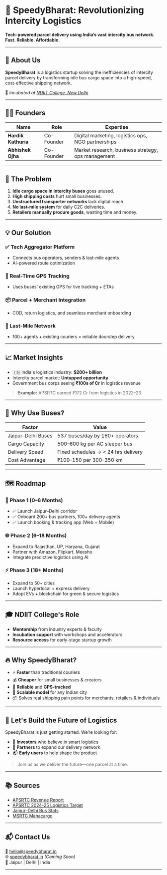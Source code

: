 # 🚛 SpeedyBharat: Revolutionizing Intercity Logistics

**Tech-powered parcel delivery using India’s vast intercity bus network. Fast. Reliable. Affordable.**

---

## 🧾 About Us

**SpeedyBharat** is a logistics startup solving the inefficiencies of intercity parcel delivery by transforming idle bus cargo space into a high-speed, cost-effective shipping network.

📍 *Incubated at [NDIIT College, New Delhi](https://www.ndiit.org/)*

---

## 👨‍💼 Founders

| Name             | Role                        | Expertise                                               |
|------------------|-----------------------------|----------------------------------------------------------|
| **Hardik Kathuria** | Co-Founder | Digital marketing, logistics ops, NGO partnerships |
| **Abhishek Ojha**   | Co-Founder | Market research, business strategy, ops management |

---

## 🚨 The Problem

1. **Idle cargo space in intercity buses** goes unused.
2. **High shipping costs** hurt small businesses.
3. **Unstructured transporter networks** lack digital reach.
4. **No last-mile system** for daily C2C deliveries.
5. **Retailers manually procure goods**, wasting time and money.

---

## 💡 Our Solution

### ✅ Tech Aggregator Platform
- Connects bus operators, senders & last-mile agents
- AI-powered route optimization

### 📍 Real-Time GPS Tracking
- Uses buses' existing GPS for live tracking + ETAs

### 📦 Parcel + Merchant Integration
- COD, return logistics, and seamless merchant onboarding

### 🚪 Last-Mile Network
- 100+ agents + existing couriers = reliable doorstep delivery

---

## 📈 Market Insights

- 🇮🇳 India's logistics industry: **$200+ billion**
- Intercity parcel market: **Untapped opportunity**
- Government bus corps seeing **₹100s of Cr** in logistics revenue

> **Example:** APSRTC earned ₹172 Cr from logistics in 2022–23

---

## 🚌 Why Use Buses?

| Factor               | Value                             |
|----------------------|------------------------------------|
| Jaipur–Delhi Buses   | 537 buses/day by 160+ operators     |
| Cargo Capacity       | 500–600 kg per AC sleeper bus       |
| Delivery Speed       | Fixed schedules → < 24 hrs delivery |
| Cost Advantage       | ₹100–150 per 300–350 km             |

---

## 🗺️ Roadmap

### 🚀 Phase 1 (0–6 Months)
- ✅ Launch Jaipur–Delhi corridor
- ✅ Onboard 200+ bus partners, 100+ delivery agents
- ✅ Launch booking & tracking app (Web + Mobile)

### 🌐 Phase 2 (6–18 Months)
- Expand to Rajasthan, UP, Haryana, Gujarat
- Partner with Amazon, Flipkart, Meesho
- Integrate predictive logistics using AI

### ⚡ Phase 3 (18+ Months)
- Expand to 50+ cities
- Launch hyperlocal + express delivery
- Adopt EVs + blockchain for green & secure logistics

---

## 🎓 NDIIT College's Role

- **Mentorship** from industry experts & faculty
- **Incubation support** with workshops and accelerators
- **Resource access** for early-stage startup growth

---

## 🔥 Why SpeedyBharat?

- ⚡ **Faster** than traditional couriers  
- 💰 **Cheaper** for small businesses & creators  
- 📍 **Reliable** and **GPS-tracked**  
- 🌱 **Scalable model** for any Indian city  
- 📦 Solves real shipping pain points for merchants, retailers & individuals

---

## 🤝 Let's Build the Future of Logistics

SpeedyBharat is just getting started. We’re looking for:

- 🚀 **Investors** who believe in smart logistics
- 🔗 **Partners** to expand our delivery network
- 📬 **Early users** to help shape the product

> Join us as we deliver the future—one parcel at a time.

---

## 📚 Sources

- [APSRTC Revenue Report](https://www.thehansindia.com/news/cities/tirupathi/cargo-service-helps-apsrtc-reduce-losses-788255)  
- [APSRTC 2024-25 Logistics Target](https://www.thehindu.com/news/national/andhra-pradesh/apsrtc-fixes-commercial-revenue-target-for-2024-25-fiscal-at-500-crore/article68285499.ece)  
- [Jaipur–Delhi Bus Stats](https://www.redbus.in/bus-tickets/jaipur-to-delhi)  
- [MSRTC Mahacargo](https://www.newindianexpress.com/cities/bengaluru/2023/Dec/08/ksrtc-to-start-parcel-service-from-next-week-2639598.html)

---

## 📬 Contact Us

📧 [hello@speedybharat.in](mailto:hello@speedybharat.in)  
🌐 [speedybharat.in](http://speedybharat.in) *(Coming Soon)*  
📍 Jaipur | Delhi | India

---
